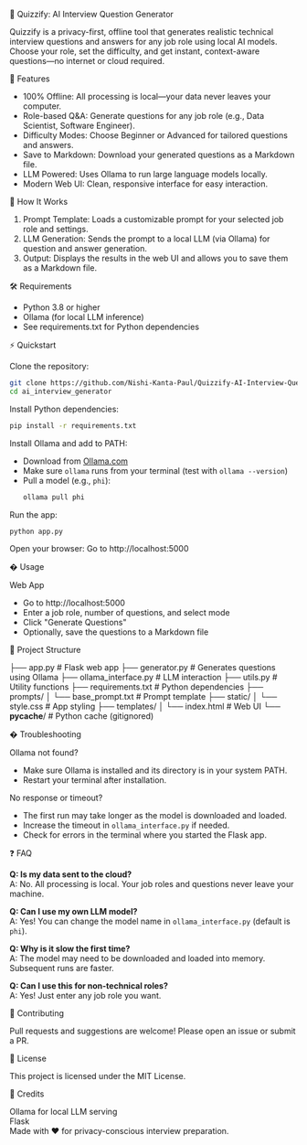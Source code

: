 🧠 Quizzify: AI Interview Question Generator

Quizzify is a privacy-first, offline tool that generates realistic technical interview questions and answers for any job role using local AI models. Choose your role, set the difficulty, and get instant, context-aware questions—no internet or cloud required.

🌟 Features

- 100% Offline: All processing is local—your data never leaves your computer.
- Role-based Q&A: Generate questions for any job role (e.g., Data Scientist, Software Engineer).
- Difficulty Modes: Choose Beginner or Advanced for tailored questions and answers.
- Save to Markdown: Download your generated questions as a Markdown file.
- LLM Powered: Uses Ollama to run large language models locally.
- Modern Web UI: Clean, responsive interface for easy interaction.

🧐 How It Works

1. Prompt Template: Loads a customizable prompt for your selected job role and settings.
2. LLM Generation: Sends the prompt to a local LLM (via Ollama) for question and answer generation.
3. Output: Displays the results in the web UI and allows you to save them as a Markdown file.

🛠️ Requirements

- Python 3.8 or higher
- Ollama (for local LLM inference)
- See requirements.txt for Python dependencies

⚡ Quickstart

Clone the repository:

```sh
git clone https://github.com/Nishi-Kanta-Paul/Quizzify-AI-Interview-Question-Generator.git
cd ai_interview_generator
```

Install Python dependencies:

```sh
pip install -r requirements.txt
```

Install Ollama and add to PATH:

- Download from [Ollama.com](https://ollama.com/)
- Make sure `ollama` runs from your terminal (test with `ollama --version`)
- Pull a model (e.g., `phi`):
  ```sh
  ollama pull phi
  ```

Run the app:

```sh
python app.py
```

Open your browser: Go to http://localhost:5000

�️ Usage

Web App

- Go to http://localhost:5000
- Enter a job role, number of questions, and select mode
- Click "Generate Questions"
- Optionally, save the questions to a Markdown file

🧩 Project Structure

├── app.py # Flask web app
├── generator.py # Generates questions using Ollama
├── ollama_interface.py # LLM interaction
├── utils.py # Utility functions
├── requirements.txt # Python dependencies
├── prompts/
│ └── base_prompt.txt # Prompt template
├── static/
│ └── style.css # App styling
├── templates/
│ └── index.html # Web UI
└── **pycache**/ # Python cache (gitignored)

� Troubleshooting

Ollama not found?

- Make sure Ollama is installed and its directory is in your system PATH.
- Restart your terminal after installation.

No response or timeout?

- The first run may take longer as the model is downloaded and loaded.
- Increase the timeout in `ollama_interface.py` if needed.
- Check for errors in the terminal where you started the Flask app.

❓ FAQ

**Q: Is my data sent to the cloud?**  
A: No. All processing is local. Your job roles and questions never leave your machine.

**Q: Can I use my own LLM model?**  
A: Yes! You can change the model name in `ollama_interface.py` (default is `phi`).

**Q: Why is it slow the first time?**  
A: The model may need to be downloaded and loaded into memory. Subsequent runs are faster.

**Q: Can I use this for non-technical roles?**  
A: Yes! Just enter any job role you want.

🤝 Contributing

Pull requests and suggestions are welcome! Please open an issue or submit a PR.

📜 License

This project is licensed under the MIT License.

🙏 Credits

Ollama for local LLM serving  
Flask  
Made with ❤️ for privacy-conscious interview preparation.
